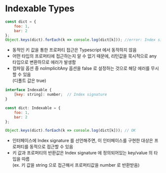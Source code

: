 # Indexable Types

```javascript
const dict = {
    foo: 1,
    bar: 2
};
Object.keys(dict).forEach(k => console.log(dict[k])); //error: Index signature of object type implicitly has an 'any' type

```
- 동적인 키 값을 통한 프로퍼티 접근은 Typescript 에서 동작하지 않음
- 어떤 타입의 프로퍼티에 접근하는지 알 수 없기 때문에, 리턴값을 묵시적으로 any 타입으로 변환하므로 에러가 발생함
- 컴파일 옵션 중 noImplicitAny 옵션을 false 로 설정하는 것으로 해당 에러를 무시할 수 있음  
  (디폴트 값은 true)


```javascript
interface Indexable {
    [key: string]: number;  // Index signature
}

const dict: Indexable = {
    foo: 1,
    bar: 2
};

Object.keys(dict).forEach(k => console.log(dict[k])); // OK
```
- 인터페이스에 Index signature 를 선언해주면, 이 인터페이스를 구현한 대상은 프로퍼티를 동적으로 접근할 수 있음
- 키 값과 프로퍼티의 반환값은 Index signature 에 정의되어있는 key/value 의 타입을 따름  
  (ex. 키 값을 string 으로 접근해서 프로퍼티값을 number 로 반환받음)

